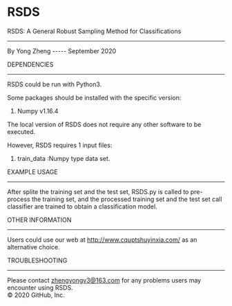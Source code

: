 # RSDS
RSDS: A General Robust Sampling Method for Classifications
*********************************************************************************************************************


By Yong Zheng ----- September 2020


DEPENDENCIES
************

RSDS could be run with Python3. 

Some packages should be installed with the specific version:
1. Numpy v1.16.4

The local version of RSDS does not require any other software to be executed.

However, RSDS requires 1 input files:

1. train_data :Numpy type data set.

EXAMPLE USAGE
*************

After splite the training set and the test set, RSDS.py is called to pre-process the training set, and the processed training set and the test set call classifier are trained to obtain a classification model.

OTHER INFORMATION
*****************

Users could use our web at http://www.cquptshuyinxia.com/ as an alternative choice.


TROUBLESHOOTING
***************

Please contact zhengyongv3@163.com for any problems users may encounter using RSDS.  
© 2020 GitHub, Inc.
